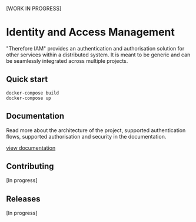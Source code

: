 [WORK IN PROGRESS]

# Identity and Access Management

"Therefore IAM" provides an authentication and authorisation solution for other services within a distributed system. It is meant to be generic and can be seamlessly integrated across multiple projects.

## Quick start

```
docker-compose build
docker-compose up
```

## Documentation

Read more about the architecture of the project, supported authentication flows, supported authorisation and security in the documentation.

[view documentation](documentation/home.md)

## Contributing

[In progress]

## Releases

[In progress]